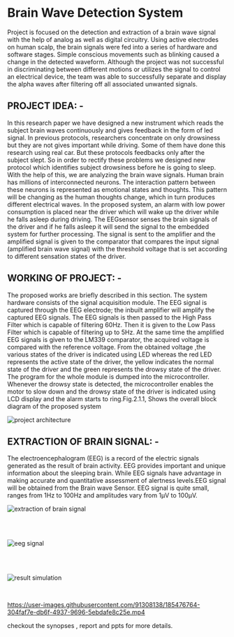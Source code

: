 # Brain Wave Detection System 

Project is focused on the detection and extraction of a brain wave signal with the help of analog as well as digital circuitry. Using active electrodes on human scalp, the brain signals were fed into a series of hardware and software stages. Simple conscious movements such as blinking caused a change in the detected waveform. Although the project was not successful in discriminating between different motions or utilizes the signal to control an electrical device, the team was able to successfully separate and display the alpha waves after filtering off all associated unwanted signals.

## PROJECT IDEA: -
In this research paper we have designed a new instrument which reads the subject
brain waves continuously and gives feedback in the form of led signal. In previous
protocols, researchers concentrate on only drowsiness but they are not gives
important while driving. Some of them have done this research using real car. But
these protocols feedbacks only after the subject slept. So in order to rectify these
problems we designed new protocol which identifies subject drowsiness before he
is going to sleep.
With the help of this, we are analyzing the brain wave signals. Human brain has
millions of interconnected neurons. The interaction pattern between these neurons
is represented as emotional states and thoughts. This pattern will be changing as the
human thoughts change, which in turn produces different electrical waves.
In the proposed system, an alarm with low power consumption is placed near the
driver which will wake up the driver while he falls asleep during driving. The EEGsensor senses the brain signals of the driver and if he falls asleep it will send the
signal to the embedded system for further processing. The signal is sent to the
amplifier and the amplified signal is given to the comparator that compares the
input signal (amplified brain wave signal) with the threshold voltage that is set
according to different sensation states of the driver.


## WORKING OF PROJECT: -
The proposed works are briefly described in this section. The system hardware
consists of the signal acquisition module. The EEG signal is captured through the
EEG electrode; the inbuilt amplifier will amplify the captured EEG signals. The
EEG signals is then passed to the High Pass Filter which is capable of filtering
60Hz. Then it is given to the Low Pass Filter which is capable of filtering up to
5Hz. At the same time the amplified EEG signals is given to the LM339
comparator, the acquired voltage is compared with the reference voltage. From the
obtained voltage ,the various states of the driver is indicated using LED whereas
the red LED represents the active state of the driver, the yellow indicates the normal
state of the driver and the green represents the drowsy state of the driver. The
program for the whole module is dumped into the microcontroller. Whenever the
drowsy state is detected, the microcontroller enables the motor to slow down and
the drowsy state of the driver is indicated using LCD display and the alarm starts
to ring.Fig.2.1.1, Shows the overall block diagram of the proposed system


![project architecture](https://user-images.githubusercontent.com/91308138/185475871-d17519d7-3edb-4d1a-a667-d9b32bca47b8.PNG)


## EXTRACTION OF BRAIN SIGNAL: -
The electroencephalogram (EEG) is a record of the electric signals generated as
the result of brain activity. EEG provides important and unique information about
the sleeping brain. While EEG signals have advantage in making accurate and
quantitative assessment of alertness levels.EEG signal will be obtained from the
Brain wave Sensor. EEG signal is quite small, ranges from 1Hz to 100Hz and
amplitudes vary from 1µV to 100µV.

![extraction of brain signal](https://user-images.githubusercontent.com/91308138/185476250-a0c89e5c-2edb-49ca-8344-bc5e60bcf0c3.PNG)

<br>

<br>

![eeg signal](https://user-images.githubusercontent.com/91308138/185476367-35819ea7-f2da-45c0-9d89-7a1dbab16adf.PNG)

<br>


<br>

![result simulation](https://user-images.githubusercontent.com/91308138/185476657-f175c696-a08f-4bd9-adac-4266a88f8efd.PNG)

<br>


https://user-images.githubusercontent.com/91308138/185476764-304faf7e-db6f-4937-9696-5ebdafe8c25e.mp4


checkout the synopses , report and ppts for more details.
